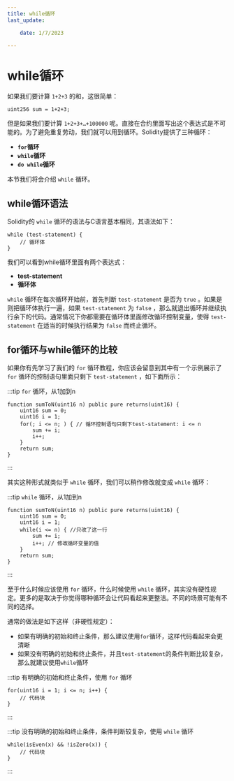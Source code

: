 ```yaml
---
title: while循环
last_update:

    date: 1/7/2023

---
```


# while循环

如果我们要计算 `1+2+3` 的和，这很简单：

```solidity
uint256 sum = 1+2+3;
```

但是如果我们要计算 `1+2+3+…+100000` 呢。直接在合约里面写出这个表达式是不可能的。为了避免重复劳动，我们就可以用到循环。Solidity提供了三种循环：

* **`for`循环**
* **`while`循环**
* **`do while`循环**

本节我们将会介绍 `while` 循环。

## while循环语法

Solidity的 `while` 循环的语法与C语言基本相同，其语法如下：

```solidity
while (test-statement) {
    // 循环体
}
```

我们可以看到while循环里面有两个表达式：

* **test-statement**
* **循环体**

`while` 循环在每次循环开始前，首先判断 `test-statement` 是否为 `true` 。如果是则把循环体执行一遍，如果 `test-statement` 为 `false` ，那么就退出循环并继续执行余下的代码。通常情况下你都需要在循环体里面修改循环控制变量，使得 `test-statement` 在适当的时候执行结果为 `false` 而终止循环。

## for循环与while循环的比较

如果你有先学习了我们的 `for` 循环教程，你应该会留意到其中有一个示例展示了 `for` 循环的控制语句里面只剩下 `test-statement` ，如下面所示：

:::tip `for` 循环，从1加到n

```solidity
function sumToN(uint16 n) public pure returns(uint16) {
    uint16 sum = 0;
    uint16 i = 1; 
    for(; i <= n; ) { // 循环控制语句只剩下test-statement: i <= n
        sum += i;
        i++; 
    }
    return sum;
}
```

:::

其实这种形式就类似于 `while` 循环，我们可以稍作修改就变成 `while` 循环：

:::tip `while` 循环，从1加到n

```solidity
function sumToN(uint16 n) public pure returns(uint16) {
    uint16 sum = 0;
    uint16 i = 1; 
    while(i <= n) { //只改了这一行
        sum += i;
        i++; // 修改循环变量的值
    }
    return sum;
}
```

:::

至于什么时候应该使用 `for` 循环，什么时候使用 `while` 循环，其实没有硬性规定。更多的是取决于你觉得哪种循环会让代码看起来更整洁。不同的场景可能有不同的选择。

通常的做法是如下这样（非硬性规定）：

* 如果有明确的初始和终止条件，那么建议使用`for`循环，这样代码看起来会更清晰
* 如果没有明确的初始和终止条件，并且`test-statement`的条件判断比较复杂，那么就建议使用`while`循环

:::tip 有明确的初始和终止条件，使用 `for` 循环

```solidity
for(uint16 i = 1; i <= n; i++) {
    // 代码块
}
```

:::

:::tip 没有明确的初始和终止条件，条件判断较复杂，使用 `while` 循环

```solidity
while(isEven(x) && !isZero(x)) {
    // 代码块
}
```

:::
